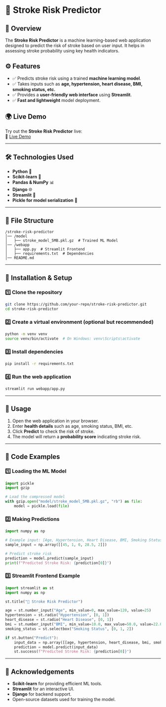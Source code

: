 
# 🏥 Stroke Risk Predictor

## 📌 Overview
The **Stroke Risk Predictor** is a machine learning-based web application designed to predict the risk of stroke based on user input. It helps in assessing stroke probability using key health indicators.

## ⚙️ Features
- ✅ Predicts stroke risk using a trained **machine learning model**.
- ✅ Takes inputs such as **age, hypertension, heart disease, BMI, smoking status, etc.**
- ✅ Provides a **user-friendly web interface** using **Streamlit**.
- ✅ **Fast and lightweight** model deployment.

## 🌍 Live Demo
Try out the **Stroke Risk Predictor** live:  
🔗 [Live Demo](https://strokeriskpredictor.netlify.app/) 

---

## 🛠️ Technologies Used
- **Python** 🐍
- **Scikit-learn** 🤖
- **Pandas & NumPy** 📊
- **Django** 🌐
- **Streamlit** 🎨
- **Pickle for model serialization** 📁

---

## 📂 File Structure
```
/stroke-risk-predictor
│── /model
│   ├── stroke_model_5MB.pkl.gz  # Trained ML Model
│── /webapp
│   ├── app.py  # Streamlit Frontend
│   ├── requirements.txt  # Dependencies
│── README.md
```

---

## 🚀 Installation & Setup
### 1️⃣ Clone the repository  
```bash
git clone https://github.com/your-repo/stroke-risk-predictor.git
cd stroke-risk-predictor
```
### 2️⃣ Create a virtual environment (optional but recommended)  
```bash
python -m venv venv
source venv/bin/activate  # On Windows: venv\Scripts\activate
```
### 3️⃣ Install dependencies  
```bash
pip install -r requirements.txt
```
### 4️⃣ Run the web application  
```bash
streamlit run webapp/app.py
```

---

## 🎯 Usage
1. Open the web application in your browser.
2. Enter **health details** such as age, smoking status, BMI, etc.
3. Click **Predict** to check the risk of stroke.
4. The model will return a **probability score** indicating stroke risk.

---

## 📜 Code Examples

### 1️⃣ Loading the ML Model  
```python
import pickle
import gzip

# Load the compressed model
with gzip.open("model/stroke_model_5MB.pkl.gz", "rb") as file:
    model = pickle.load(file)
```

### 2️⃣ Making Predictions  
```python
import numpy as np

# Example input: [Age, Hypertension, Heart Disease, BMI, Smoking Status]
sample_input = np.array([[45, 1, 0, 28.5, 2]])

# Predict stroke risk
prediction = model.predict(sample_input)
print(f"Predicted Stroke Risk: {prediction[0]}")
```

### 3️⃣ Streamlit Frontend Example  
```python
import streamlit as st
import numpy as np

st.title("🏥 Stroke Risk Predictor")

age = st.number_input("Age", min_value=0, max_value=120, value=25)
hypertension = st.radio("Hypertension", [0, 1])
heart_disease = st.radio("Heart Disease", [0, 1])
bmi = st.number_input("BMI", min_value=10.0, max_value=50.0, value=22.0)
smoking_status = st.selectbox("Smoking Status", [0, 1, 2])

if st.button("Predict"):
    input_data = np.array([[age, hypertension, heart_disease, bmi, smoking_status]])
    prediction = model.predict(input_data)
    st.success(f"Predicted Stroke Risk: {prediction[0]}")
```

---

## 📌 Acknowledgements
- **Scikit-learn** for providing efficient ML tools.
- **Streamlit** for an interactive UI.
- **Django** for backend support.
- Open-source datasets used for training the model.


